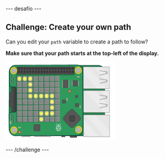 \--- desafío \---

## Challenge: Create your own path

Can you edit your `path` variable to create a path to follow?

**Make sure that your path starts at the top-left of the display.**

![captura de pantalla](images/tightrope-path-challenge.png)

\--- /challenge \---